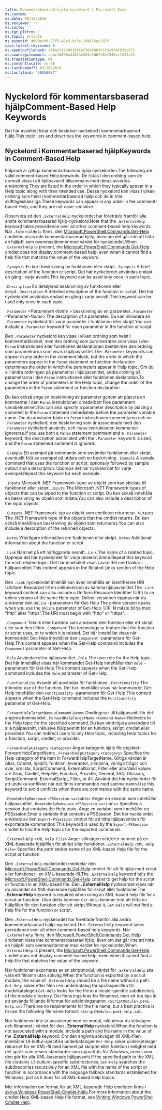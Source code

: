 ```yaml
---
title: Kommentarbaserad hjälp nyckelord | Microsoft Docs
ms.custom: ''
ms.date: 09/13/2016
ms.reviewer: ''
ms.suite: ''
ms.tgt_pltfrm: ''
ms.topic: article
ms.assetid: ab90ec96-77f5-42e3-9c7e-2f4156ec207f
caps.latest.revision: 6
ms.openlocfilehash: af8a151070d26ffe236800076115c964f625e572
ms.sourcegitcommit: caac7d098a448232304c9d6728e7340ec7517a71
ms.translationtype: MT
ms.contentlocale: sv-SE
ms.lasthandoff: 03/16/2019
ms.locfileid: "58058087"
---
```

# <a name="comment-based-help-keywords"></a><span data-ttu-id="79b1d-102">Nyckelord för kommentarsbaserad hjälp</span><span class="sxs-lookup"><span data-stu-id="79b1d-102">Comment-Based Help Keywords</span></span>

<span data-ttu-id="79b1d-103">Det här avsnittet listar och beskriver nyckelord i kommentarbaserad hjälp.</span><span class="sxs-lookup"><span data-stu-id="79b1d-103">This topic lists and describes the keywords in comment-based help.</span></span>

## <a name="keywords-in-comment-based-help"></a><span data-ttu-id="79b1d-104">Nyckelord i Kommentarbaserad hjälp</span><span class="sxs-lookup"><span data-stu-id="79b1d-104">Keywords in Comment-Based Help</span></span>

<span data-ttu-id="79b1d-105">Följande är giltiga kommentarbaserad hjälp nyckelorden.</span><span class="sxs-lookup"><span data-stu-id="79b1d-105">The following are valid comment-based Help keywords.</span></span> <span data-ttu-id="79b1d-106">De listas i den ordning som de normalt visas i ett hjälpavsnitt tillsammans med deras avsedda användning.</span><span class="sxs-lookup"><span data-stu-id="79b1d-106">They are listed in the order in which they typically appear in a Help topic along with their intended use.</span></span> <span data-ttu-id="79b1d-107">Dessa nyckelord kan visas i vilken ordning som helst i kommentarbaserad hjälp och de är inte skiftlägeskänsliga.</span><span class="sxs-lookup"><span data-stu-id="79b1d-107">These keywords can appear in any order in the comment-based Help, and they are not case-sensitive.</span></span>

<span data-ttu-id="79b1d-108">Observera att den `.ExternalHelp` nyckelordet har företräde framför alla andra kommentarbaserad hjälp-nyckelord.</span><span class="sxs-lookup"><span data-stu-id="79b1d-108">Note that the `.ExternalHelp` keyword takes precedence over all other comment-based help keywords.</span></span> <span data-ttu-id="79b1d-109">När `.ExternalHelp` finns, den [Microsoft.PowerShell.Commands.Get-Help](/dotnet/api/Microsoft.PowerShell.Commands.Get-Help) cmdleten visas inte kommentarbaserad hjälp, även om det går inte att hitta en hjälpfil som överensstämmer med värdet för nyckelordet.</span><span class="sxs-lookup"><span data-stu-id="79b1d-109">When `.ExternalHelp` is present, the [Microsoft.PowerShell.Commands.Get-Help](/dotnet/api/Microsoft.PowerShell.Commands.Get-Help) cmdlet does not display comment-based help, even when it cannot find a help file that matches the value of the keyword.</span></span>

<span data-ttu-id="79b1d-110">`.Synopsis` En kort beskrivning av funktionen eller skript.</span><span class="sxs-lookup"><span data-stu-id="79b1d-110">`.Synopsis` A brief description of the function or script.</span></span> <span data-ttu-id="79b1d-111">Det här nyckelordet användas endast en gång i varje avsnitt.</span><span class="sxs-lookup"><span data-stu-id="79b1d-111">This keyword can be used only once in each topic.</span></span>

<span data-ttu-id="79b1d-112">`.Description` En detaljerad beskrivning av funktionen eller skript.</span><span class="sxs-lookup"><span data-stu-id="79b1d-112">`.Description` A detailed description of the function or script.</span></span> <span data-ttu-id="79b1d-113">Det här nyckelordet användas endast en gång i varje avsnitt.</span><span class="sxs-lookup"><span data-stu-id="79b1d-113">This keyword can be used only once in each topic.</span></span>

<span data-ttu-id="79b1d-114">`.Parameter` *\<Parametern-Name >* beskrivning av en parameter.</span><span class="sxs-lookup"><span data-stu-id="79b1d-114">`.Parameter` *\<Parameter-Name>* The description of a parameter.</span></span> <span data-ttu-id="79b1d-115">Du kan inkludera en `.Parameter` nyckelord för varje parameter i funktionen eller skript.</span><span class="sxs-lookup"><span data-stu-id="79b1d-115">You can include a `.Parameter` keyword for each parameter in the function or script.</span></span>

<span data-ttu-id="79b1d-116">Den `.Parameter` nyckelord kan visas i vilken ordning som helst i kommentarblocket, men den ordning som parametrarna som visas i den `Param` instruktionen eller funktionen deklarationen bestämmer den ordning som parametrarna som visas i hjälpavsnittet.</span><span class="sxs-lookup"><span data-stu-id="79b1d-116">The `.Parameter` keywords can appear in any order in the comment block, but the order in which the parameters appear in the `Param` statement or function declaration determines the order in which the parameters appear in Help topic.</span></span> <span data-ttu-id="79b1d-117">Om du vill ändra ordningen på parametrar i hjälpavsnittet, ändra ordning på parametrarna i den `Param` instruktionen eller funktionen deklaration.</span><span class="sxs-lookup"><span data-stu-id="79b1d-117">To change the order of parameters in the Help topic, change the order of the parameters in the `Param` statement or function declaration.</span></span>

<span data-ttu-id="79b1d-118">Du kan också ange en beskrivning av parameter genom att placera en kommentar i den `Param` instruktionen omedelbart före parametern variabelnamnet.</span><span class="sxs-lookup"><span data-stu-id="79b1d-118">You can also specify a parameter description by placing a comment in the `Param` statement immediately before the parameter variable name.</span></span> <span data-ttu-id="79b1d-119">Om du använder både en `Param` instruktionen kommentaren och en `.Parameter` nyckelord, den beskrivning som är associerade med den `.Parameter` nyckelord används, och `Param` instruktionen kommentar ignoreras.</span><span class="sxs-lookup"><span data-stu-id="79b1d-119">If you use both a `Param` statement comment and a `.Parameter` keyword, the description associated with the `.Parameter` keyword is used, and the `Param` statement comment is ignored.</span></span>

<span data-ttu-id="79b1d-120">`.Example` Ett exempel på kommando som använder funktionen eller skript, eventuellt följt av exempel på utdata och en beskrivning.</span><span class="sxs-lookup"><span data-stu-id="79b1d-120">`.Example` A sample command that uses the function or script, optionally followed by sample output and a description.</span></span> <span data-ttu-id="79b1d-121">Upprepa det här nyckelordet för varje exempel.</span><span class="sxs-lookup"><span data-stu-id="79b1d-121">Repeat this keyword for each example.</span></span>

<span data-ttu-id="79b1d-122">`.Inputs` Microsoft .NET Framework-typer av objekt som kan skickas till funktionen eller skript.</span><span class="sxs-lookup"><span data-stu-id="79b1d-122">`.Inputs` The Microsoft .NET Framework types of objects that can be piped to the function or script.</span></span> <span data-ttu-id="79b1d-123">Du kan också innehålla en beskrivning av objekt som indata.</span><span class="sxs-lookup"><span data-stu-id="79b1d-123">You can also include a description of the input objects.</span></span>

<span data-ttu-id="79b1d-124">`.Outputs` .NET Framework-typ av objekt som cmdleten returnerar.</span><span class="sxs-lookup"><span data-stu-id="79b1d-124">`.Outputs` The .NET Framework type of the objects that the cmdlet returns.</span></span> <span data-ttu-id="79b1d-125">Du kan också innehålla en beskrivning av objekt som returneras.</span><span class="sxs-lookup"><span data-stu-id="79b1d-125">You can also include a description of the returned objects.</span></span>

<span data-ttu-id="79b1d-126">`.Notes` Ytterligare information om funktionen eller skript.</span><span class="sxs-lookup"><span data-stu-id="79b1d-126">`.Notes` Additional information about the function or script.</span></span>

<span data-ttu-id="79b1d-127">`.Link` Namnet på ett närliggande avsnitt.</span><span class="sxs-lookup"><span data-stu-id="79b1d-127">`.Link` The name of a related topic.</span></span> <span data-ttu-id="79b1d-128">Upprepa det här nyckelordet för varje relaterat ämne.</span><span class="sxs-lookup"><span data-stu-id="79b1d-128">Repeat this keyword for each related topic.</span></span> <span data-ttu-id="79b1d-129">Det här innehållet visas i avsnittet med länkar i hjälpavsnittet.</span><span class="sxs-lookup"><span data-stu-id="79b1d-129">This content appears in the Related Links section of the Help topic.</span></span>

<span data-ttu-id="79b1d-130">Den `.Link` nyckelordet innehåll kan även innehålla en identifierare URI (Uniform Resource) till en onlineversion av samma hjälpavsnittet.</span><span class="sxs-lookup"><span data-stu-id="79b1d-130">The `.Link` keyword content can also include a Uniform Resource Identifier (URI) to an online version of the same Help topic.</span></span> <span data-ttu-id="79b1d-131">Online-versionen öppnas när du använder den `Online` -parametern för Get-Help.</span><span class="sxs-lookup"><span data-stu-id="79b1d-131">The online version opens when you use the `Online` parameter of Get-Help.</span></span> <span data-ttu-id="79b1d-132">URI: N måste börja med ”http” eller ”https”.</span><span class="sxs-lookup"><span data-stu-id="79b1d-132">The URI must begin with "http" or "https".</span></span>

<span data-ttu-id="79b1d-133">`.Component` Teknik eller funktion som använder den funktion eller ett skript eller som den tillhör.</span><span class="sxs-lookup"><span data-stu-id="79b1d-133">`.Component` The technology or feature that the function or script uses, or to which it is related.</span></span> <span data-ttu-id="79b1d-134">Det här innehållet visas när kommandot Get-Help innehåller den `Component` -parametern för Get-Help.</span><span class="sxs-lookup"><span data-stu-id="79b1d-134">This content appears when the Get-Help command includes the `Component` parameter of Get-Help.</span></span>

<span data-ttu-id="79b1d-135">`.Role` Användarrollen hjälpavsnittet.</span><span class="sxs-lookup"><span data-stu-id="79b1d-135">`.Role` The user role for the Help topic.</span></span> <span data-ttu-id="79b1d-136">Det här innehållet visas när kommandot Get-Help innehåller den `Role` -parametern för Get-Help.</span><span class="sxs-lookup"><span data-stu-id="79b1d-136">This content appears when the Get-Help command includes the `Role` parameter of Get-Help.</span></span>

<span data-ttu-id="79b1d-137">`.Functionality` Avsedd att användas för funktionen.</span><span class="sxs-lookup"><span data-stu-id="79b1d-137">`.Functionality` The intended use of the function.</span></span> <span data-ttu-id="79b1d-138">Det här innehållet visas när kommandot Get-Help innehåller den `Functionality` -parametern för Get-Help.</span><span class="sxs-lookup"><span data-stu-id="79b1d-138">This content appears when the Get-Help command includes the `Functionality` parameter of Get-Help.</span></span>

<span data-ttu-id="79b1d-139">`.ForwardHelpTargetName` `<Command-Name>` Omdirigerar till hjälpavsnitt för det angivna kommandot.</span><span class="sxs-lookup"><span data-stu-id="79b1d-139">`.ForwardHelpTargetName` `<Command-Name>` Redirects to the Help topic for the specified command.</span></span> <span data-ttu-id="79b1d-140">Du kan omdirigera användare till alla hjälpavsnitt, inklusive hjälpavsnitt för en funktion, skript, cmdlet eller providern.</span><span class="sxs-lookup"><span data-stu-id="79b1d-140">You can redirect users to any Help topic, including Help topics for a function, script, cmdlet, or provider.</span></span>

<span data-ttu-id="79b1d-141">`.ForwardHelpCategory` `<Category>` Anger kategorin hjälp för objektet i ForwardHelpTargetName.</span><span class="sxs-lookup"><span data-stu-id="79b1d-141">`.ForwardHelpCategory` `<Category>` Specifies the Help category of the item in ForwardHelpTargetName.</span></span> <span data-ttu-id="79b1d-142">Giltiga värden är Alias, Cmdlet, hjälpfil, funktion, leverantör, allmänna, vanliga frågor och svar, ordlista, ScriptCommand, ExternalScript, Filter eller alla.</span><span class="sxs-lookup"><span data-stu-id="79b1d-142">Valid values are Alias, Cmdlet, HelpFile, Function, Provider, General, FAQ, Glossary, ScriptCommand, ExternalScript, Filter, or All.</span></span> <span data-ttu-id="79b1d-143">Använd det här nyckelordet för att undvika konflikter när det finns kommandon med samma namn.</span><span class="sxs-lookup"><span data-stu-id="79b1d-143">Use this keyword to avoid conflicts when there are commands with the same name.</span></span>

<span data-ttu-id="79b1d-144">`.RemoteHelpRunspace` `<PSSession-variable>` Anger en session som innehåller hjälpavsnittet.</span><span class="sxs-lookup"><span data-stu-id="79b1d-144">`.RemoteHelpRunspace` `<PSSession-variable>` Specifies a session that contains the Help topic.</span></span> <span data-ttu-id="79b1d-145">Ange en variabel som innehåller en PSSession.</span><span class="sxs-lookup"><span data-stu-id="79b1d-145">Enter a variable that contains a PSSession.</span></span> <span data-ttu-id="79b1d-146">Det här nyckelordet används av den `Export-PSSession` cmdlet för att hitta hjälpavsnitten för exporterade kommandon.</span><span class="sxs-lookup"><span data-stu-id="79b1d-146">This keyword is used by the `Export-PSSession` cmdlet to find the Help topics for the exported commands.</span></span>

<span data-ttu-id="79b1d-147">`.ExternalHelp` `<XML Help File>` Anger sökvägen och/eller namnet på en XML-baserade hjälpfilen för skript eller funktioner.</span><span class="sxs-lookup"><span data-stu-id="79b1d-147">`.ExternalHelp` `<XML Help File>` Specifies the path and/or name of an XML-based Help file for the script or function.</span></span>

<span data-ttu-id="79b1d-148">Den `.ExternalHelp` nyckelordet meddelar den [Microsoft.PowerShell.Commands.Get-Help](/dotnet/api/Microsoft.PowerShell.Commands.Get-Help) cmdlet för att få hjälp med skript eller funktioner i en XML-baserade-fil.</span><span class="sxs-lookup"><span data-stu-id="79b1d-148">The `.ExternalHelp` keyword tells the [Microsoft.PowerShell.Commands.Get-Help](/dotnet/api/Microsoft.PowerShell.Commands.Get-Help) cmdlet to get help for the script or function in an XML-based file.</span></span> <span data-ttu-id="79b1d-149">Den **. ExternalHelp** nyckelordet krävs när du använder en XML-baserade hjälpfilen för skript eller funktioner.</span><span class="sxs-lookup"><span data-stu-id="79b1d-149">The **.ExternalHelp** keyword is required when using an XML-based help file for a script or function.</span></span> <span data-ttu-id="79b1d-150">Utan detta kommer `Get-Help` kommer inte att hitta en hjälpfilen för den funktion eller ett skript.</span><span class="sxs-lookup"><span data-stu-id="79b1d-150">Without it, `Get-Help` will not find a help file for the function or script.</span></span>

<span data-ttu-id="79b1d-151">Den `.ExternalHelp` nyckelordet har företräde framför alla andra kommentarbaserad hjälp-nyckelord.</span><span class="sxs-lookup"><span data-stu-id="79b1d-151">The `.ExternalHelp` keyword takes precedence over all other comment-based help keywords.</span></span> <span data-ttu-id="79b1d-152">När `.ExternalHelp` finns, den [Microsoft.PowerShell.Commands.Get-Help](/dotnet/api/Microsoft.PowerShell.Commands.Get-Help) cmdleten visas inte kommentarbaserad hjälp, även om det går inte att hitta en hjälpfil som överensstämmer med värdet för nyckelordet.</span><span class="sxs-lookup"><span data-stu-id="79b1d-152">When `.ExternalHelp` is present, the [Microsoft.PowerShell.Commands.Get-Help](/dotnet/api/Microsoft.PowerShell.Commands.Get-Help) cmdlet does not display comment-based help, even when it cannot find a help file that matches the value of the keyword.</span></span>

<span data-ttu-id="79b1d-153">När funktionen exporteras av en skriptmodul, värdet för `.ExternalHelp` ska vara ett filnamn utan sökväg.</span><span class="sxs-lookup"><span data-stu-id="79b1d-153">When the function is exported by a script module, the value of `.ExternalHelp` should be a file name without a path.</span></span> <span data-ttu-id="79b1d-154">`Get-Help` söker efter filen i en underkatalog för språkspecifika till modulkatalogen.</span><span class="sxs-lookup"><span data-stu-id="79b1d-154">`Get-Help` looks for the file in a locale-specific subdirectory of the module directory.</span></span> <span data-ttu-id="79b1d-155">Det finns inga krav för filnamnet, men ett bra tips är att använda följande filformat för avbildningsnamn: `<ScriptModule>.psm1-help.xml`.</span><span class="sxs-lookup"><span data-stu-id="79b1d-155">There are no requirements for the file name, but a best practice is to use the following file name format: `<ScriptModule>.psm1-help.xml`.</span></span>

<span data-ttu-id="79b1d-156">När funktionen inte är associerad med en modul, inkluderar du sökvägen och filnamnet i värdet för den **. ExternalHelp** nyckelord.</span><span class="sxs-lookup"><span data-stu-id="79b1d-156">When the function is not associated with a module, include a path and file name in the value of the **.ExternalHelp** keyword.</span></span> <span data-ttu-id="79b1d-157">Om den angivna sökvägen till XML-filen innehåller UI-kultur-specifika underkataloger `Get-Help` söker underkataloger rekursivt för en XML-fil med namnet på skriptet eller funktion i enlighet med det språk som reserv standarder som upprättats för Windows, precis som den gör för alla XML-baserade hjälpavsnitt.</span><span class="sxs-lookup"><span data-stu-id="79b1d-157">If the specified path to the XML file contains UI-culture-specific subdirectories, `Get-Help` searches the subdirectories recursively for an XML file with the name of the script or function in accordance with the language fallback standards established for Windows, just as it does for all XML-based Help topics.</span></span>

<span data-ttu-id="79b1d-158">Mer information om format för att XML-baserade Help cmdleten finns i [skriva Windows PowerShell-Cmdlet-hjälp](./writing-help-for-windows-powershell-cmdlets.md).</span><span class="sxs-lookup"><span data-stu-id="79b1d-158">For more information about the cmdlet Help XML-based Help file format, see [Writing Windows PowerShell Cmdlet Help](./writing-help-for-windows-powershell-cmdlets.md).</span></span>